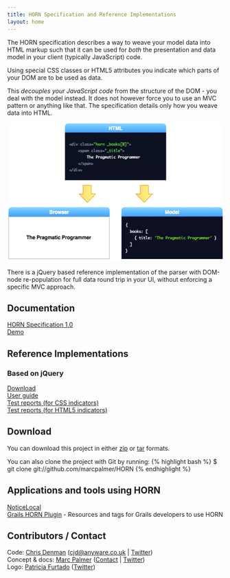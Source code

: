 ```yaml
---
title: HORN Specification and Reference Implementations
layout: home
---
```


The HORN specification describes a way to weave your model data into HTML markup
such that it can be used for _both_ the presentation and data model in your
client (typically JavaScript) code.

Using special CSS classes or HTML5 attributes you indicate which parts of your
DOM are to be used as data.

This *decouples your JavaScript code* from the structure of the DOM - you deal
with the model instead. It does not however force you to use an MVC pattern or
anything like that. The specification details only how you weave data into HTML.

<img class="diagram" src="/images/horn_diagram.png" width="526" height="323"/>

There is a jQuery based reference implementation of the parser with DOM-node
re-population for full data round trip in your UI, without enforcing a
specific MVC approach.

## Documentation

[HORN Specification 1.0](horn/spec/horn-specification-1.0.html)  
[Demo](horn/example/example.html)  

## Reference Implementations

### Based on jQuery

[Download](https://github.com/marcpalmer/HORN/tree/master/reference-implementations/jquery)  
[User guide](horn/reference-implementations/jquery/manual.html)  
[Test reports (for CSS indicators)](horn/reference-implementations/jquery/test/test.html)  
[Test reports (for HTML5 indicators)](horn/reference-implementations/jquery/test/test_html5.html)

## Download

You can download this project in either [zip](http://github.com/marcpalmer/HORN/zipball/master) or [tar](http://github.com/marcpalmer/HORN/tarball/master) formats.

You can also clone the project with Git by running:
{% highlight bash %}
$ git clone git://github.com/marcpalmer/HORN
{% endhighlight %}

## Applications and tools using HORN

[NoticeLocal](http://noticelocal.com)  
[Grails HORN Plugin](http://grails.org/plugin/horn]) - Resources and tags for Grails developers to use HORN

## Contributors / Contact

Code: [Chris Denman](http://github.com/wangjammer7) (cjd@anyware.co.uk | [Twitter](http://twitter.com/wangjammer7))  
Concept &amp; docs: [Marc Palmer](http://github.com/marcpalmer) ([Contact](http://www.anyware.co.uk/marc) | [Twitter](http://twitter.com/wangjammer5))  
Logo: [Patricia Furtado](http://patriciafurtado.net) ([Twitter](http://twitter.com/patriciafurtado))

